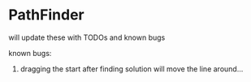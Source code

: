 # PathFinder

will update these with TODOs and known bugs

known bugs:

1. dragging the start after finding solution will move the line around...
